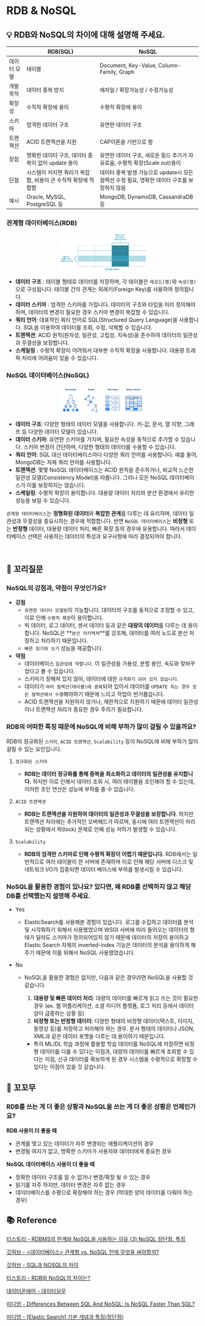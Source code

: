 # RDB & NoSQL

## 💡 RDB와 NoSQL의 차이에 대해 설명해 주세요.

|             | RDB(SQL)                                                      | NoSQL                                                                                        |
| ----------- | ------------------------------------------------------------- | -------------------------------------------------------------------------------------------- |
| 데이터 모델 | 테이블                                                        | Document, Key-Value, Column-Family, Graph                                                    |
| 개발 목적   | 데이터 중복 방지                                              | 애자일 / 확장가능성 / 수정가능성                                                             |
| 확장성      | 수직적 확장에 용이                                            | 수평적 확장에 용이                                                                           |
| 스키마      | 엄격한 데이터 구조                                            | 유연한 데이터 구조                                                                           |
| 트랜잭션    | ACID 트랜잭션을 지원                                          | CAP이론을 기반으로 함                                                                        |
| 장점        | 명확한 데이터 구조, 데이터 중복이 없어 update 용이            | 유연한 데이터 구조, 새로운 필드 추가가 자유로움, 수평적 확장(Scale out)용이                  |
| 단점        | 시스템이 커지면 쿼리가 복잡함, 비용이 큰 수직적 확장에 적합함 | 데이터 중복 발생 가능으로 update시 모든 컬렉션 수정 필요, 명확한 데이터 구조를 보장하지 않음 |
| 예시        | Oracle, MySQL, PostgreSQL 등                                  | MongoDB, DynamoDB, CassandraDB 등                                                            |

### 관계형 데이터베이스(RDB)

<p align="center">
<img src="./images/RDB.png" align="center" style="margin-right: 50;" width="45%">
</p>

- **데이터 구조** : 테이블 형태로 데이터를 저장하며, 각 테이블은 `레코드(행)`와 `속성(열)`으로 구성됩니다. 테이블 간의 관계는 외래키(Foreign Key)를 사용하여 정의됩니다.
- **데이터 스키마** : 엄격한 스키마를 가집니다. 데이터의 구조와 타입을 미리 정의해야 하며, 데이터의 변경이 필요한 경우 스키마 변경이 복잡할 수 있습니다.
- **쿼리 언어**: 대표적인 쿼리 언어로 SQL(Structured Query Language)을 사용합니다. SQL을 이용하여 데이터를 조회, 수정, 삭제할 수 있습니다.
- **트랜잭션**: ACID 원칙(원자성, 일관성, 고립성, 지속성)을 준수하여 데이터의 일관성과 무결성을 보장합니다.
- **스케일링** : 수평적 확장이 어려워서 대부분 수직적 확장을 사용합니다. 대용량 트래픽 처리에 어려움이 있을 수 있습니다.

### NoSQL 데이터베이스(NoSQL)

<p align="center">
<img src="./images/NoSQL.png" align="center" style="margin-right: 50;" width="45%">
</p>

- **데이터 구조**: 다양한 형태의 데이터 모델을 사용합니다. 키-값, 문서, 열 지향, 그래프 등 다양한 데이터 모델이 있습니다.
- **데이터 스키마**: 유연한 스키마를 가지며, 필요한 속성을 동적으로 추가할 수 있습니다. 스키마 변경이 간단하며, 다양한 형태의 데이터를 수용할 수 있습니다.
- **쿼리 언어**: SQL 대신 데이터베이스마다 다양한 쿼리 언어를 사용합니다. 예를 들어, MongoDB는 자체 쿼리 언어를 사용합니다.
- **트랜잭션**: 몇몇 NoSQL 데이터베이스는 ACID 원칙을 준수하거나, 비교적 느슨한 일관성 모델(Consistency Model)을 따릅니다. 그러나 모든 NoSQL 데이터베이스가 이를 보장하지는 않습니다.
- **스케일링**: 수평적 확장이 용이합니다. 대용량 데이터 처리와 분산 환경에서 유리한 성능을 보일 수 있습니다.

`관계형 데이터베이스`는 **정형화된 데이터**와 **복잡한 관계**를 다루는 데 유리하며, 데이터 일관성과 무결성을 중요시하는 경우에 적합합니다. 반면 `NoSQL 데이터베이스`는 **비정형** 또는 **반정형** 데이터, 대용량 데이터 처리, 빠른 확장 등의 경우에 유용합니다. 따라서 데이터베이스 선택은 사용하는 데이터의 특성과 요구사항에 따라 결정되어야 합니다.

<br>

## 📑 꼬리질문

### NoSQL의 강점과, 약점이 무엇인가요?

- **강점**
  - `유연한 데이터 모델링`이 가능합니다. 데이터의 구조를 동적으로 조정할 수 있고, 이로 인해 `수평적 확장`이 용이합니다.
  - 빅 데이터, 로그 데이터, 센서 데이터 등과 같은 **대량의 데이터**를 다루는 데 용이합니다. NoSQL은 **`분산 아키텍처`**를 강조해, 데이터를 여러 노드로 분산 저장하고 처리하기 때문입니다.
  - `빠른 읽기와 쓰기` 성능을 제공합니다.
- **약점**
  - 데이터베이스 `일관성에 약합니다`. 이 일관성을 가용성, 분할 용인, 속도와 맞바꾸었다고 볼 수 있습니다.
  - 스키마가 정해져 있지 않아, 데이터에 대한 `규격화가 되어 있지 않습니다`.
  - 데이터가 `여러 컬렉션(테이블)에 중복`되어 있어서 데이터를 `UPDATE 하는 경우 모든 컬렉션에서 수행`해야하기 때문에 느리고 작업이 번거롭습니다.
  - ACID 트랜잭션을 지원하지 않거나, 제한적으로 지원하기 때문에 데이터 일관성이나 트랜잭션 처리가 중요한 경우 주의가 필요합니다.

### RDB의 어떠한 특징 때문에 NoSQL에 비해 부하가 많이 걸릴 수 있을까요?

RDB의 정규화된 `스키마`, `ACID 트랜잭션`, `Scalability` 등이 NoSQL에 비해 부하가 많이 걸릴 수 있는 요인입니다.

1. `정규화된 스키마`

   - **RDB는 데이터 정규화를 통해 중복을 최소화하고 데이터의 일관성을 유지합니다.** 하지만 이로 인해서 데이터 조회 시, 여러 테이블을 조인해야 할 수 있는데, 이러한 조인 연산은 성능에 부하를 줄 수 있습니다.

2. `ACID 트랜잭션`

   - **RDB는 트랜잭션을 지원하여 데이터의 일관성과 무결성을 보장합니다**. 하지만 트랜잭션 처리에는 추가적인 오버헤드가 따르며, 동시에 여러 트랜잭션이 처리되는 상황에서 락(lock) 문제로 인해 성능 저하가 발생할 수 있습니다.

3. `Scalability`

   - **RDB의 엄격한 스키마로 인해 수평적 확장이 어렵기 때문입니다.** RDB에서는 일반적으로 여러 테이블이 한 서버에 존재하며 이로 인해 해당 서버에 디스크 및 네트워크 I/O가 집중되면 데이터 베이스에 부하를 발생시킬 수 있습니다.

### NoSQL을 활용한 경험이 있나요? 있다면, 왜 RDB를 선택하지 않고 해당 DB를 선택했는지 설명해 주세요.

- Yes

  - ElasticSearch를 사용해본 경험이 있습니다. 로그를 수집하고 데이터를 분석 및 시각화하기 위해서 사용했었으며 WSGI 서버에 따라 들어오는 데이터의 형태가 달라도 스키마가 정의되어있지 않기 때문에 데이터의 저장이 용이하고 Elastic Search 자체의 inverted-index 기능은 데이터의 분석을 용이하게 해주기 때문에 이를 위해서 NoSQL 사용했었습니다.

- No

  - NoSQL을 활용한 경험은 없지만, 다음과 같은 경우라면 NoSQL을 사용할 것 같습니다.

    1. **대용량 및 빠른 데이터 처리**: 대량의 데이터를 빠르게 읽고 쓰는 것이 필요한 경우
       (ex. 웹 어플리케이션, 소셜 미디어 플랫폼, 로그 처리 등에서 데이터 양이 급증하는 상황 등)
    2. **비정형 또는 반정형 데이터**: 다양한 형태의 비정형 데이터(텍스트, 이미지, 동영상 등)를 저장하고 처리해야 하는 경우. 문서 형태의 데이터나 JSON, XML과 같은 데이터 포맷을 다루는 데 용이하기 때문입니다.

    - 특히 ML/DL 학습 과정에 활용할 학습 데이터를 NoSQL에 저장하면 비정형 데이터를 다룰 수 있다는 이점과, 대량의 데이터를 빠르게 조회할 수 있다는 이점, 신규 데이터를 확보하게 된 경우 시스템을 수평적으로 확장할 수 있다는 이점이 있을 것 같습니다.
      <br>

## 🐍 꼬꼬무

### RDB를 쓰는 게 더 좋은 상황과 NoSQL을 쓰는 게 더 좋은 상황은 언제인가요?

**RDB 사용이 더 좋을 때**

- 관계를 맺고 있는 데이터가 자주 변경되는 애플리케이션의 경우
- 변경될 여지가 없고, 명확한 스키마가 사용자와 데이터에게 중요한 경우

**NoSQL 데이터베이스 사용이 더 좋을 때**

- 정확한 데이터 구조를 알 수 없거나 변경/확장 될 수 있는 경우
- 읽기를 자주 하지만, 데이터 변경은 자주 없는 경우
- 데이터베이스를 수평으로 확장해야 하는 경우 (막대한 양의 데이터를 다뤄야 하는 경우)
  <br>

## 📚 Reference

[티스토리 - RDBMS의 한계와 NoSQL을 사용하는 이유 (3) NoSQL 장단점, 특징](https://sujl95.tistory.com/83)

[깃허브 - <데이터베이스> 관계형 vs. NoSQL 언제 무엇을 써야할까?](<[https://ud803.github.io/데이터베이스/2021/11/16/RDB-vs.-NoSQL-언제-누구를-써야할까/](https://ud803.github.io/%EB%8D%B0%EC%9D%B4%ED%84%B0%EB%B2%A0%EC%9D%B4%EC%8A%A4/2021/11/16/RDB-vs.-NoSQL-%EC%96%B8%EC%A0%9C-%EB%88%84%EA%B5%AC%EB%A5%BC-%EC%8D%A8%EC%95%BC%ED%95%A0%EA%B9%8C/)>)

[깃허브 - SQL과 NOSQL의 차이](https://gyoogle.dev/blog/computer-science/data-base/SQL%20&%20NOSQL.html)

[티스토리 - RDB와 NoSQL의 차이는?](https://hyuuny.tistory.com/158)

[데이터온에어 - 데이터실무](https://dataonair.or.kr/db-tech-reference/d-guide/data-practical/?mod=document&uid=388)

[미디엄 - Differences Between SQL And NoSQL: Is NoSQL Faster Than SQL?](https://dmai287.medium.com/differences-between-sql-and-nosql-525a0796b901)

[미디엄 - [Elastic Search] 기본 개념과 특징(장단점)](<[https://jaemunbro.medium.com/elastic-search-기초-스터디-ff01870094f0](https://jaemunbro.medium.com/elastic-search-%EA%B8%B0%EC%B4%88-%EC%8A%A4%ED%84%B0%EB%94%94-ff01870094f0)>)
